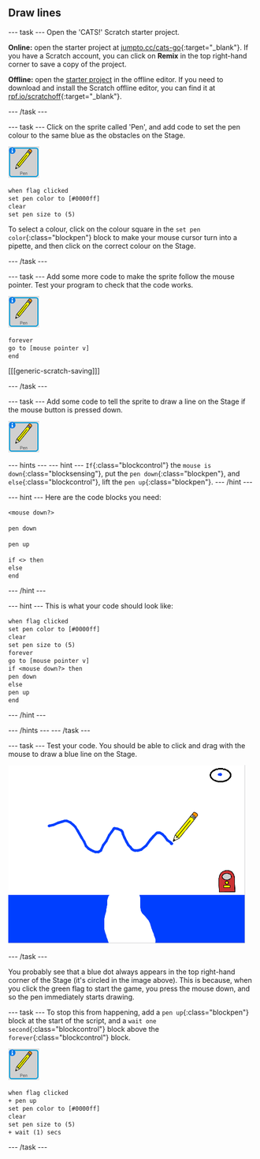## Draw lines

--- task ---
Open the 'CATS!' Scratch starter project.

**Online:** open the starter project at [jumpto.cc/cats-go](http://jumpto.cc/cats-go){:target="_blank"}. If you have a Scratch account, you can click on **Remix** in the top right-hand corner to save a copy of the project.

**Offline:** open the [starter project](resources/cats-resources.sb2) in the offline editor. If you need to download and install the Scratch offline editor, you can find it at [rpf.io/scratchoff](http://rpf.io/scratchoff){:target="_blank"}.

--- /task ---

--- task ---
Click on the sprite called 'Pen', and add code to set the pen colour to the same blue as the obstacles on the Stage.

![Pen sprite](images/pen-sprite.png)

```blocks
when flag clicked
set pen color to [#0000ff]
clear
set pen size to (5)
```

To select a colour, click on the colour square in the `set pen color`{:class="blockpen"} block to make your mouse cursor turn into a pipette, and then click on the correct colour on the Stage.

--- /task ---

--- task ---
Add some more code to make the sprite follow the mouse pointer. Test your program to check that the code works.

![Pen sprite](images/pen-sprite.png)

```blocks
forever
go to [mouse pointer v]
end
```

[[[generic-scratch-saving]]]

--- /task ---

--- task ---
Add some code to tell the sprite to draw a line on the Stage if the mouse button is pressed down.

![Pen sprite](images/pen-sprite.png)

--- hints ---
--- hint ---
`If`{:class="blockcontrol"} the `mouse is down`{:class="blocksensing"}, put the `pen down`{:class="blockpen"}, and `else`{:class="blockcontrol"}, lift the `pen up`{:class="blockpen"}.
--- /hint ---

--- hint ---
Here are the code blocks you need:

```blocks
<mouse down?>

pen down

pen up

if <> then
else
end
```
--- /hint ---

--- hint ---
This is what your code should look like:

```blocks
when flag clicked
set pen color to [#0000ff]
clear
set pen size to (5)
forever
go to [mouse pointer v]
if <mouse down?> then
pen down
else
pen up
end
```
--- /hint ---

--- /hints ---
--- /task ---

--- task ---
Test your code. You should be able to click and drag with the mouse to draw a blue line on the Stage.

![Draw a line](images/draw-a-line.png)

--- /task ---

You probably see that a blue dot always appears in the top right-hand corner of the Stage (it's circled in the image above). This is because, when you click the green flag to start the game, you press the mouse down, and so the pen immediately starts drawing.

--- task ---
To stop this from happening, add a `pen up`{:class="blockpen"} block at the start of the script, and a `wait one second`{:class="blockcontrol"} block above the `forever`{:class="blockcontrol"} block.

![Pen sprite](images/pen-sprite.png)

```blocks
when flag clicked
+ pen up
set pen color to [#0000ff]
clear
set pen size to (5)
+ wait (1) secs
```
--- /task ---
